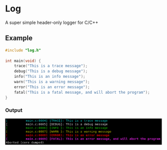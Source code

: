 # Log
A super simple header-only logger for C/C++

## Example
```c
#include "log.h"

int main(void) {
    trace("This is a trace message");
    debug("This is a debug message");
    info("This is an info message");
    warn("This is a warning message");
    error("This is an error message");
    fatal("This is a fatal message, and will abort the program");
}
```

### Output
![](output.png)
